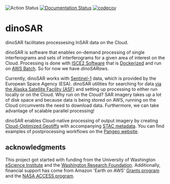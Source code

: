 ![Action Status](https://github.com/scottyhq/dinosar/workflows/Package/badge.svg)
[![Documentation Status](https://readthedocs.org/projects/dinosar/badge/?version=latest)](https://dinosar.readthedocs.io/en/latest/?badge=latest)
[![codecov](https://codecov.io/gh/scottyhq/dinosar/branch/main/graph/badge.svg)](https://codecov.io/gh/scottyhq/dinosar)

# dinoSAR

dinoSAR facilitates processesing InSAR data on the Cloud.

dinoSAR is software that enables on-demand processing of single interferograms and sets of interferograms for a given area of interest on the Cloud. Processing is done with [ISCE2 Software](https://github.com/isce-framework/isce2) that is [Dockerized](https://docs.docker.com) and run on [AWS Batch](https://aws.amazon.com/batch). So for now we have *dinoSARaws*.

Currently, dinoSAR works with [Sentinel-1](http://www.esa.int/Our_Activities/Observing_the_Earth/Copernicus/Sentinel-1) data, which is provided by the European Space Agency (ESA). dinoSAR utilities for searching for data [via the Alaska Satellite Facility (ASF)](https://www.asf.alaska.edu/) and setting up processing to either run locally or on the Cloud. Why run on the Cloud? SAR imagery takes up a lot of disk space and because data is being stored on AWS, running on the Cloud circumvents the need to download data. Furthermore, we can take advantage of scalable parallel processing!

dinoSAR enables Cloud-native processing of output imagery by creating [Cloud-Optimized Geotiffs](http://www.cogeo.org) with accompanying [STAC metadata](https://github.com/radiantearth/stac-spec). You can find examples of postprocessing workflows on the [Pangeo website](http://pangeo.io).


## acknowledgments

This project got started with funding from the University of Washington [eScience Institute](http://escience.washington.edu) and the [Washington Research Foundation](http://www.wrfseattle.org). Additionally, financial support has come from Amazon 'Earth on AWS' [Grants program](https://aws.amazon.com/earth/research-credits/) and the [NASA ACCESS program](https://earthdata.nasa.gov/community/community-data-system-programs/access-projects/community-tools-for-analysis-of-nasa-earth-observation-system-data-in-the-cloud).
